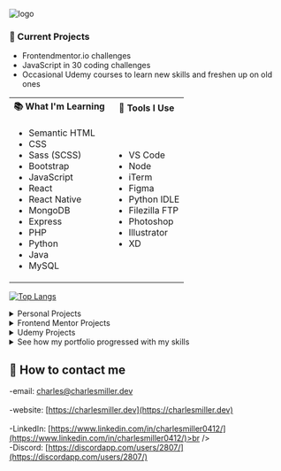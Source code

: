![logo](https://charlesmiller.dev/assets/introLogoDark.png)

### :open_file_folder: Current Projects

-   Frontendmentor.io challenges
-   JavaScript in 30 coding challenges
-   Occasional Udemy courses to learn new skills and freshen up on old ones
<table>
<tr><th>📚 What I'm Learning</th><th>🧰 Tools I Use</th></tr>
<td><ul>
<li>Semantic HTML</li>
<li>CSS</li>
<li>Sass (SCSS)</li>
<li>Bootstrap</li>
<li>JavaScript</li>
<li>React</li>
<li>React Native</li>
<li>MongoDB</li>
<li>Express</li>
<li>PHP</li>
<li>Python</li>
<li>Java</li>
<li>MySQL</li>
</ul></td>
<td><ul>
<li>VS Code</li>
<li>Node</li>
<li>iTerm</li>
<li>Figma</li>
<li>Python IDLE</li>
<li>Filezilla FTP</li>
<li>Photoshop</li>
<li>Illustrator</li>
<li>XD</li>
</ul></td>
</table>

[![Top Langs](https://github-readme-stats.vercel.app/api/top-langs/?username=charlesmiller0412&layout=compact&theme=nord)](https://github.com/anuraghazra/github-readme-stats)

<!-- personal projects -->
<details>
<summary>Personal Projects</summary>
<br>
<ul>
<li><a href="https://github.com/charlesmiller0412/weatherApp">Reactive Weather App</a></li>
<li><a href="https://github.com/charlesmiller0412/reactToDoApp">React ToDo App</a></li>
<li><a href="https://github.com/charlesmiller0412/routeHolden">Route Holden (ASU)</a></li>
<li><a href="https://github.com/charlesmiller0412/wok">Wok (ASU)</a></li>
<li><a href="https://github.com/charlesmiller0412/twotrees">Two Trees (ASU)</a></li>
<li><a href="https://github.com/charlesmiller0412/jsTutorialOne">JS Arrays Tutorial (ASU)</a></li>

<li><a href="https://github.com/charlesmiller0412/jsTutorialTwo">jQuery Tutorial (ASU)</a></li>

</ul>
</details>

<!-- frontend mentor -->
<details>
<summary>Frontend Mentor Projects</summary>
<br>
<ul>
<li><a href="https://github.com/charlesmiller0412/product_preview_component">Product Preview Component</a></li>
<li><a href="https://github.com/charlesmiller0412/insureLanding">Insure Landing Page</a></li>
<li><a href="https://github.com/charlesmiller0412/profileCard">Profile Card</a></li>
<li><a href="https://github.com/charlesmiller0412/expensesChart">Expenses Chart</a></li>
</ul>
</details>

<!-- udemy -->
<details>
<summary>Udemy Projects</summary>
<br>
<ul>
<li><a href="https://github.com/charlesmiller0412/natours">Natours</a></li>
<li><a href="https://github.com/charlesmiller0412/museumOfCandy">Museum of Candy</a></li>
<li><a href="https://github.com/charlesmiller0412/purrfect">Purrfect</a></li>
<li><a href="https://github.com/charlesmiller0412/pattern">Pattern</a></li>
</ul>
</details>

<!-- portfolios -->
<details>
<summary>See how my portfolio progressed with my skills</summary>
<br>
<ul>
<li><a href="https://github.com/charlesmiller0412/charlesmiller.dev-v1">Version 1</a></li>
<li><a href="https://github.com/charlesmiller0412/charlesmiller.dev-v4">Version 4</a></li>
<li><a href="https://github.com/charlesmiller0412/charlesmiller.dev-v5">Version 5</a></li>
<li><a href="https://github.com/charlesmiller0412/charlesmiller.dev-v6">Version 6</a></li>
</ul>
</details>

## :iphone: How to contact me

-email: [charles@charlesmiller.dev](mailto:charles@charlesmiller.dev)<br /><br />
-website: [https://charlesmiller.dev](https://charlesmiller.dev)<br /><br />
-LinkedIn: [https://www.linkedin.com/in/charlesmiller0412/](https://www.linkedin.com/in/charlesmiller0412/)>br /><br />
-Discord: [https://discordapp.com/users/2807/](https://discordapp.com/users/2807/)
